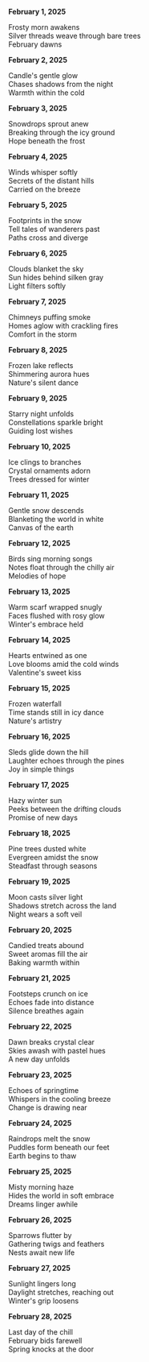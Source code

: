 **February 1, 2025**

Frosty morn awakens  
Silver threads weave through bare trees  
February dawns

**February 2, 2025**

Candle's gentle glow  
Chases shadows from the night  
Warmth within the cold

**February 3, 2025**

Snowdrops sprout anew  
Breaking through the icy ground  
Hope beneath the frost

**February 4, 2025**

Winds whisper softly  
Secrets of the distant hills  
Carried on the breeze

**February 5, 2025**

Footprints in the snow  
Tell tales of wanderers past  
Paths cross and diverge

**February 6, 2025**

Clouds blanket the sky  
Sun hides behind silken gray  
Light filters softly

**February 7, 2025**

Chimneys puffing smoke  
Homes aglow with crackling fires  
Comfort in the storm

**February 8, 2025**

Frozen lake reflects  
Shimmering aurora hues  
Nature's silent dance

**February 9, 2025**

Starry night unfolds  
Constellations sparkle bright  
Guiding lost wishes

**February 10, 2025**

Ice clings to branches  
Crystal ornaments adorn  
Trees dressed for winter

**February 11, 2025**

Gentle snow descends  
Blanketing the world in white  
Canvas of the earth

**February 12, 2025**

Birds sing morning songs  
Notes float through the chilly air  
Melodies of hope

**February 13, 2025**

Warm scarf wrapped snugly  
Faces flushed with rosy glow  
Winter's embrace held

**February 14, 2025**

Hearts entwined as one  
Love blooms amid the cold winds  
Valentine's sweet kiss

**February 15, 2025**

Frozen waterfall  
Time stands still in icy dance  
Nature's artistry

**February 16, 2025**

Sleds glide down the hill  
Laughter echoes through the pines  
Joy in simple things

**February 17, 2025**

Hazy winter sun  
Peeks between the drifting clouds  
Promise of new days

**February 18, 2025**

Pine trees dusted white  
Evergreen amidst the snow  
Steadfast through seasons

**February 19, 2025**

Moon casts silver light  
Shadows stretch across the land  
Night wears a soft veil

**February 20, 2025**

Candied treats abound  
Sweet aromas fill the air  
Baking warmth within

**February 21, 2025**

Footsteps crunch on ice  
Echoes fade into distance  
Silence breathes again

**February 22, 2025**

Dawn breaks crystal clear  
Skies awash with pastel hues  
A new day unfolds

**February 23, 2025**

Echoes of springtime  
Whispers in the cooling breeze  
Change is drawing near

**February 24, 2025**

Raindrops melt the snow  
Puddles form beneath our feet  
Earth begins to thaw

**February 25, 2025**

Misty morning haze  
Hides the world in soft embrace  
Dreams linger awhile

**February 26, 2025**

Sparrows flutter by  
Gathering twigs and feathers  
Nests await new life

**February 27, 2025**

Sunlight lingers long  
Daylight stretches, reaching out  
Winter's grip loosens

**February 28, 2025**

Last day of the chill  
February bids farewell  
Spring knocks at the door